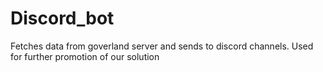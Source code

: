 # Discord_bot
Fetches data from goverland server and sends to discord channels. Used for further promotion of our solution
